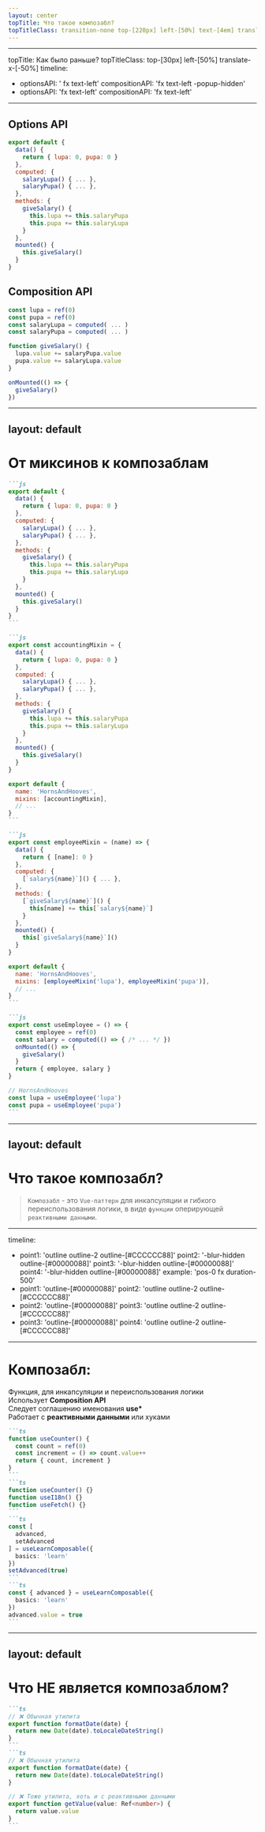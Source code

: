 ```yaml
---
layout: center
topTitle: Что такое композабл?
topTitleClass: transition-none top-[220px] left-[50%] text-[4em] translate-x-[-50%] w-max
---
```


---
topTitle: Как было раньше?
topTitleClass: top-[30px] left-[50%] translate-x-[-50%]
timeline:
  - optionsAPI: ' fx text-left'
    compositionAPI: 'fx text-left -popup-hidden'
  - optionsAPI: 'fx text-left'
    compositionAPI: 'fx text-left'
---

<div class="grid grid-cols-2 gap-4 mt-15">

<div :class="t.optionsAPI">
<h2 class="mb-4 text-center block w-full">Options API</h2>

```js
export default {
  data() {
    return { lupa: 0, pupa: 0 }
  },
  computed: {
    salaryLupa() { ... },
    salaryPupa() { ... },
  },
  methods: {
    giveSalary() {
      this.lupa += this.salaryPupa
      this.pupa += this.salaryLupa
    }
  },
  mounted() {
    this.giveSalary()
  }
}
```

</div>

<div :class="t.compositionAPI">
<h2 class="mb-4 text-center block w-full">Composition API</h2>

```js
const lupa = ref(0)
const pupa = ref(0)
const salaryLupa = computed( ... )
const salaryPupa = computed( ... )

function giveSalary() {
  lupa.value += salaryPupa.value
  pupa.value += salaryLupa.value
}

onMounted(() => {
  giveSalary()
})
```

</div>
</div>


---
layout: default
---

# От миксинов к композаблам

````md magic-move
```js
export default {
  data() {
    return { lupa: 0, pupa: 0 }
  },
  computed: {
    salaryLupa() { ... },
    salaryPupa() { ... },
  },
  methods: {
    giveSalary() {
      this.lupa += this.salaryPupa
      this.pupa += this.salaryLupa
    }
  },
  mounted() {
    this.giveSalary()
  }
}
```

```js
export const accountingMixin = {
  data() {
    return { lupa: 0, pupa: 0 }
  },
  computed: {
    salaryLupa() { ... },
    salaryPupa() { ... },
  },
  methods: {
    giveSalary() {
      this.lupa += this.salaryPupa
      this.pupa += this.salaryLupa
    }
  },
  mounted() {
    this.giveSalary()
  }
}

export default {
  name: 'HornsAndHooves',
  mixins: [accountingMixin],
  // ...
}
```

```js
export const employeeMixin = (name) => {
  data() {
    return { [name]: 0 }
  },
  computed: {
    [`salary${name}`]() { ... },
  },
  methods: {
    [`giveSalary${name}`]() {
      this[name] += this[`salary${name}`]
    }
  },
  mounted() {
    this[`giveSalary${name}`]()
  }
}

export default {
  name: 'HornsAndHooves',
  mixins: [employeeMixin('lupa'), employeeMixin('pupa')],
  // ...
}
```

```js
export const useEmployee = () => {
  const employee = ref(0)
  const salary = computed(() => { /* ... */ })
  onMounted(() => {
    giveSalary()
  }
  return { employee, salary }
}

// HornsAndHooves
const lupa = useEmployee('lupa')
const pupa = useEmployee('pupa')
```
````

---
layout: default
---

# Что такое композабл?

> `Композабл` - это `Vue-паттерн` для инкапсуляции и гибкого переиспользования логики, в виде `функции` оперирующей `реактивными данными`.

---
timeline:
  - point1: 'outline outline-2 outline-[#CCCCCC88]'
    point2: '-blur-hidden outline-[#00000088]'
    point3: '-blur-hidden outline-[#00000088]'
    point4: '-blur-hidden outline-[#00000088]'
    example: 'pos-0 fx duration-500'
  - point1: 'outline-[#00000088]'
    point2: 'outline outline-2 outline-[#CCCCCC88]'
  - point2: 'outline-[#00000088]'
    point3: 'outline outline-2 outline-[#CCCCCC88]'
  - point3: 'outline-[#00000088]'
    point4: 'outline outline-2 outline-[#CCCCCC88]'
---

<h1 class="text-center">Композабл:</h1>

<div class="items-grid">
  <div class="item fx duration-400" :class="t.point1">
    <div class="item-icon">
      <MaterialSymbolsCycle/>
    </div>
    <div>
      Функция, для инкапсуляции и переиспользования логики
    </div>
  </div>
  <div class="item fx duration-400" :class="t.point2">
    <div class="item-icon">
      <LineiconsBricks/>
    </div>
    <div>
      Использует <strong>Composition API</strong>
    </div>
  </div>
    <div class="item fx duration-400" :class="t.point3">
    <div class="item-icon">
      <MingcuteAsteriskFill/>
    </div>
    <div>
      Следует соглашению именования <strong>use*</strong>
    </div>
  </div>
  <div class="item fx duration-400" :class="t.point4">
    <div class="item-icon">
      <FlowbiteVueSolid/>
    </div>
    <div>
      Работает с <strong>реактивными данными</strong> или хуками
    </div>
  </div>
  <div class="item-example fx example row-span-4 no-bg" :class="t.example">

<div :class="t.example">

````md magic-move {lines: false}
```ts
function useCounter() {
  const count = ref(0)
  const increment = () => count.value++
  return { count, increment }
}
```
```ts
function useCounter() {}
function useI18n() {}
function useFetch() {}
```
```ts
const [
  advanced, 
  setAdvanced
] = useLearnComposable({
  basics: 'learn'
})
setAdvanced(true)
```
```ts
const { advanced } = useLearnComposable({
  basics: 'learn'
})
advanced.value = true
```
````

</div>

  </div>
</div>

---
layout: default
---

# Что НЕ является композаблом?

````md magic-move
```ts
// ❌ Обычная утилита
export function formatDate(date) {
  return new Date(date).toLocaleDateString()
}
```
```ts
// ❌ Обычная утилита
export function formatDate(date) {
  return new Date(date).toLocaleDateString()
}

// ❌ Тоже утилита, хоть и с реактивными данными
export function getValue(value: Ref<number>) {
  return value.value
}
```
````
